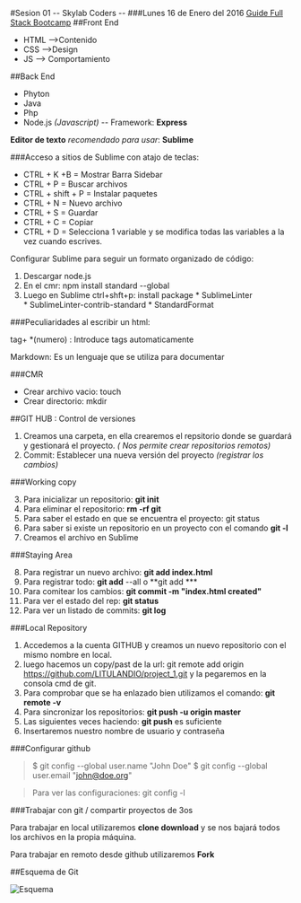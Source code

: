 #Sesion 01 -- Skylab Coders --
###Lunes 16 de Enero del 2016
[Guide Full Stack Bootcamp](https://skylabcoders.github.io/bootcamp-winter2017/)
##Front End                         

* HTML -->Contenido
* CSS -->Design
* JS --> Comportamiento

##Back End

* Phyton
* Java
* Php
* Node.js *(Javascript)* -- Framework: **Express**

**Editor de texto** *recomendado para usar*: **Sublime**

###Acceso a sitios de Sublime con atajo de teclas:

* CTRL + K +B = Mostrar Barra Sidebar
* CTRL + P = Buscar archivos
* CTRL + shift + P = Instalar paquetes
* CTRL + N = Nuevo archivo
* CTRL + S = Guardar
* CTRL + C = Copiar
* CTRL + D = Selecciona 1 variable y se modifica todas las variables a la vez cuando escrives.

Configurar Sublime para seguir un formato organizado de código:

1. Descargar node.js
2. En el cmr:  npm install standard --global
3. Luego en Sublime ctrl+shft+p: install package
       * SublimeLinter  
       * SublimeLinter-contrib-standard
       *  StandardFormat

###Peculiaridades al escribir un html:

tag+ *(numero) : Introduce tags automaticamente

Markdown: Es un lenguaje que se utiliza para documentar

###CMR

* Crear archivo vacio: touch
* Crear directorio: mkdir



##GIT HUB : Control de versiones 

1. Creamos una carpeta, en ella crearemos el repsitorio donde se guardará y gestionará el proyecto. *( Nos permite crear repositorios remotos)*
2. Commit: Establecer una nueva versión del proyecto *(registrar los cambios)*

###Working copy

3. Para inicializar un repositorio: **git init**
4. Para eliminar el repositorio: **rm -rf git**
5. Para saber el estado en que se encuentra el proyecto: git status
6. Para saber si existe un repositorio en un proyecto con el comando **git -l**
7. Creamos el archivo en Sublime

###Staying Area

8. Para registrar un nuevo archivo: **git add index.html**
9. Para registrar todo: **git add** --all o **git add ***
9. Para comitear los cambios: **git commit -m "index.html created"**
10. Para ver el estado del rep: **git status**
11. Para ver un listado de commits: **git log**

###Local Repository

1. Accedemos a la cuenta GITHUB y creamos un nuevo repositorio con el mismo nombre en local.
2. luego hacemos un copy/past de la url: git remote add origin https://github.com/LITULANDIO/project_1.git y la pegaremos en la consola cmd de git.
3. Para comprobar que se ha enlazado bien utilizamos el comando: **git remote -v**
4. Para sincronizar los repositorios: **git push -u origin master**
5. Las siguientes veces haciendo: **git push** es suficiente
5. Insertaremos nuestro nombre de usuario y contraseña

###Configurar github

>$ git config --global user.name "John Doe"
>$ git config --global user.email "john@doe.org"

>Para ver las configuraciones: git config -l

###Trabajar con git / compartir proyectos de 3os

Para trabajar en local utilizaremos **clone download** y se nos bajará todos los archivos en la propia máquina.

Para trabajar en remoto desde github utilizaremos **Fork**

##Esquema de Git

![Esquema](https://skylabcoders.github.io/bootcamp-winter2017/img/basic-remote-workflow.png)

